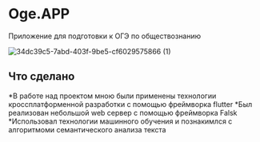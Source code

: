 # Oge.APP

Приложение для подготовки к ОГЭ по обществознанию

![34dc39c5-7abd-403f-9be5-cf6029575866 (1)](https://github.com/mlproger/Oge.APP/assets/78304281/1a85f5b7-0812-4388-9311-4f7065c66178)




## Что сделано

*В работе над проектом мною были применены технологии кроссплатформенной разработки с помощью фреймворка flutter
*Был реализован небольшой web сервер с помощью фреймворка Falsk
*Использовал технологии машинного обучения и познакимлся с алгоритмоми семантического анализа текста

